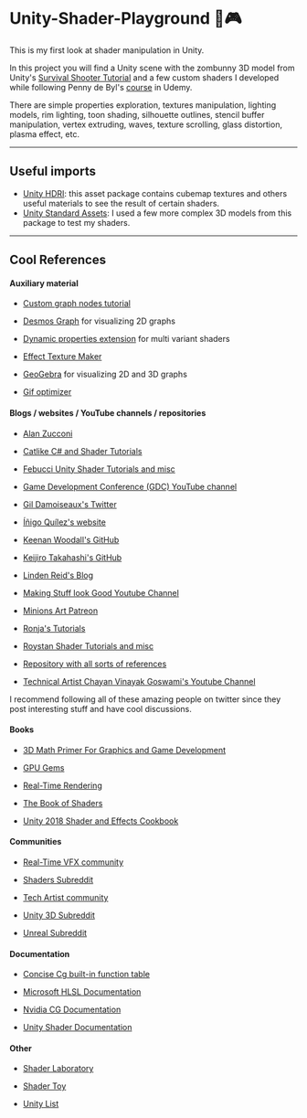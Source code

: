 # Unity-Shader-Playground 📐🎮
This is my first look at shader manipulation in Unity.

In this project you will find a Unity scene with the zombunny 3D model from Unity's [Survival Shooter Tutorial](https://unity3d.com/learn/tutorials/s/survival-shooter-tutorial) and a few custom shaders I developed while following Penny de Byl's [course](https://www.udemy.com/unity-shaders/learn/v4/overview) in Udemy.

There are simple properties exploration, textures manipulation, lighting models, rim lighting, toon shading, silhouette outlines, stencil buffer manipulation, vertex extruding, waves, texture scrolling, glass distortion, plasma effect, etc.

---
## Useful imports
- [Unity HDRI](https://assetstore.unity.com/packages/essentials/beta-projects/unity-hdri-pack-72511): this asset package contains cubemap textures and others useful materials to see the result of certain shaders.
- [Unity Standard Assets](https://assetstore.unity.com/packages/essentials/asset-packs/standard-assets-32351): I used a few more complex 3D models from this package to test my shaders.

---

## Cool References

#### Auxiliary material

- [Custom graph nodes tutorial](https://connect.unity.com/p/getting-light-information-with-a-custom-node-in-shadergraph)

- [Desmos Graph](https://www.desmos.com/calculator) for visualizing 2D graphs

- [Dynamic properties extension](https://forum.unity.com/threads/sharing-is-caring-hiding-optional-material-parameters.349952/) for multi variant shaders

- [Effect Texture Maker](https://mebiusbox.github.io/contents/EffectTextureMaker/)

- [GeoGebra](https://www.geogebra.org/3d?lang=en) for visualizing 2D and 3D graphs

- [Gif optimizer](https://ezgif.com/optimize)

#### Blogs / websites / YouTube channels / repositories

- [Alan Zucconi](https://www.alanzucconi.com/)

- [Catlike C# and Shader Tutorials](https://catlikecoding.com/unity/tutorials/?fbclid=IwAR2HaODbCqZyZnI6-DtvP_HX2gE6te61sQKLySlTafv_RhvhbSpcc81oAls)

- [Febucci Unity Shader Tutorials and misc](https://www.febucci.com/tutorials/)

- [Game Development Conference (GDC) YouTube channel](https://www.youtube.com/channel/UC0JB7TSe49lg56u6qH8y_MQ)

- [Gil Damoiseaux's Twitter](https://twitter.com/Gaxil)

- [Íñigo Quílez's website](https://www.iquilezles.org/)

- [Keenan Woodall's GitHub](https://github.com/keenanwoodall)

- [Keijiro Takahashi's GitHub](https://github.com/keijiro)

- [Linden Reid's Blog](https://lindenreid.wordpress.com/)

- [Making Stuff look Good Youtube Channel](https://www.youtube.com/channel/UCEklP9iLcpExB8vp_fWQseg)

- [Minions Art Patreon](https://www.patreon.com/posts/how-i-got-with-19042499)

- [Ronja's Tutorials](https://ronja-tutorials.tumblr.com/tagged/tutorial/chrono)

- [Roystan Shader Tutorials and misc](https://roystan.net)

- [Repository with all sorts of references](https://github.com/sindresorhus/awesome)

- [Technical Artist Chayan Vinayak Goswami's Youtube Channel](https://www.youtube.com/channel/UCwtWCujRCWK9ba3f474sTOQ)

I recommend following all of these amazing people on twitter since they post interesting stuff and have cool discussions.

#### Books

- [3D Math Primer For Graphics and Game Development](https://www.amazon.com/Primer-Graphics-Development-Wordware-Library/dp/1556229119)

- [GPU Gems](https://developer.nvidia.com/gpugems/GPUGems3/gpugems3_ch01.html)

- [Real-Time Rendering](http://www.realtimerendering.com/book.html)

- [The Book of Shaders](https://thebookofshaders.com/)

- [Unity 2018 Shader and Effects Cookbook](https://www.amazon.com/Unity-2018-Shaders-Effects-Cookbook/dp/1788396235)

#### Communities

- [Real-Time VFX community](https://realtimevfx.com)

- [Shaders Subreddit](https://www.reddit.com/r/shaders/)

- [Tech Artist community](http://tech-artists.org/)

- [Unity 3D Subreddit](https://www.reddit.com/r/Unity3D/)

- [Unreal Subreddit](https://www.reddit.com/r/unrealengine/)

#### Documentation

- [Concise Cg built-in function table](https://www.sjbaker.org/wiki/index.php?title=Concise_Cg_built-in_function_table)

- [Microsoft HLSL Documentation](https://docs.microsoft.com/en-us/windows/desktop/direct3dhlsl/dx-graphics-hlsl)

- [Nvidia CG Documentation](http://developer.download.nvidia.com/cg/index_stdlib.html)

- [Unity Shader Documentation](https://docs.unity3d.com/Manual/SL-SurfaceShaders.html)

#### Other

- [Shader Laboratory](http://www.shaderslab.com/shaders.html)

- [Shader Toy](https://www.shadertoy.com/)

- [Unity List](https://unitylist.com/)


